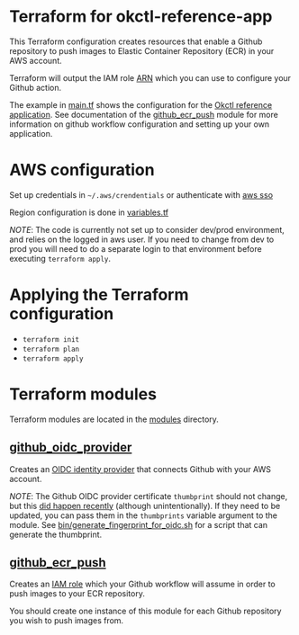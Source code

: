 Terraform for okctl-reference-app
=====

This Terraform configuration creates resources that enable a Github repository to push images to Elastic Container Repository (ECR) in your AWS account.

Terraform will output the IAM role [ARN](https://docs.aws.amazon.com/general/latest/gr/aws-arns-and-namespaces.html) which you can use to configure your Github action.

The example in [main.tf](main.tf) shows the configuration for the [Okctl reference application](https://www.okctl.io/set-up-a-reference-application-full-example/). See documentation of the [github_ecr_push](modules/github_ecr_push/README.md) module for more information on github workflow configuration and setting up your own application.

# AWS configuration

Set up credentials in `~/.aws/crendentials` or authenticate with [aws sso](https://www.okctl.io/authenticating-to-aws/#aws-single-sign-on-sso)

Region configuration is done in [variables.tf](variables.tf)

*NOTE*: The code is currently not set up to consider dev/prod environment, and relies on the logged in aws user.
If you need to change from dev to prod you will need to do a separate login to that environment before executing `terraform apply`.


# Applying the Terraform configuration

* `terraform init`
* `terraform plan`
* `terraform apply`


# Terraform modules

Terraform modules are located in the [modules](modules) directory.

## [github_oidc_provider](modules/github_oidc_provider)

Creates an [OIDC identity provider](https://console.aws.amazon.com/iamv2/home#/identity_providers) that connects Github with your AWS account.

*NOTE*: The Github OIDC provider certificate `thumbprint` should not change, but this [did happen recently](https://github.blog/changelog/2022-01-13-github-actions-update-on-oidc-based-deployments-to-aws/) (although unintentionally). If they need to be updated, you can pass them in the `thumbprints` variable argument to the module. See [bin/generate_fingerprint_for_oidc.sh](bin/generate_fingerprint_for_oidc.sh) for a script that can generate the thumbprint.

## [github_ecr_push](modules/github_ecr_push)

Creates an [IAM role](https://console.aws.amazon.com/iamv2/home#/roles) which your Github workflow will assume in order to push images to your ECR repository.

You should create one instance of this module for each Github repository you wish to push images from.
